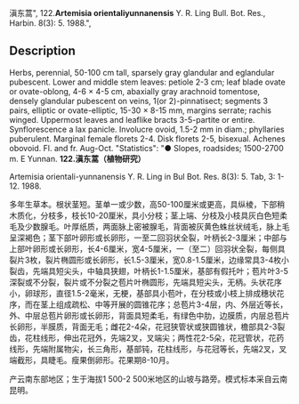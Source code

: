 滇东蒿",
122.**Artemisia orientaliyunnanensis** Y. R. Ling Bull. Bot. Res., Harbin. 8(3): 5. 1988.",

## Description
Herbs, perennial, 50-100 cm tall, sparsely gray glandular and eglandular pubescent. Lower and middle stem leaves: petiole 2-3 cm; leaf blade ovate or ovate-oblong, 4-6 × 4-5 cm, abaxially gray arachnoid tomentose, densely glandular pubescent on veins, 1(or 2)-pinnatisect; segments 3 pairs, elliptic or ovate-elliptic, 15-30 × 8-15 mm, margins serrate; rachis winged. Uppermost leaves and leaflike bracts 3-5-partite or entire. Synflorescence a lax panicle. Involucre ovoid, 1.5-2 mm in diam.; phyllaries puberulent. Marginal female florets 2-4. Disk florets 2-5, bisexual. Achenes obovoid. Fl. and fr. Aug-Oct.
  "Statistics": "● Slopes, roadsides; 1500-2700 m. E Yunnan.
**122.滇东蒿（植物研究）**

Artemisia orientali-yunnanensis Y. R. Ling in Bul Bot. Res. 8(3): 5. Tab, 3: 1-12. 1988.

多年生草本。根状茎短。茎单一或少数，高50-100厘米或更高，具纵棱，下部稍木质化，分枝多，枝长10-20厘米，具小分枝；茎上端、分枝及小枝具灰白色短柔毛及少数腺毛。叶厚纸质，两面脉上密被腺毛，背面被灰黄色蛛丝状绒毛，脉上毛呈深褐色；茎下部叶卵形或长卵形，一至二回羽状全裂，叶柄长2-3厘米；中部与上部叶卵形或长卵形，长4-6厘米，宽4-5厘米，一（至二）回羽状全裂，每侧具裂片3枚，裂片椭圆形或长卵形，长1.5-3厘米，宽0.8-1.5厘米，边缘常具3-4枚小裂齿，先端具短尖头，中轴具狭翅，叶柄长1-1.5厘米，基部有假托叶；苞片叶3-5深裂或不分裂，裂片或不分裂之苞片叶椭圆形，先端具短尖头，无柄。头状花序小，卵球形，直径1.5-2毫米，无梗，基部具小苞叶，在分枝或小枝上排成穗状花序，而在茎上组成疏松、中等开展的圆锥花序；总苞片3-4层，内、外层近等长，外、中层总苞片卵形或长卵形，背面具短柔毛，有绿色中肋，边膜质，内层总苞片长卵形，半膜质，背面无毛；雌花2-4朵，花冠狭管状或狭圆锥状，檐部具2-3裂齿，花柱线形，伸出花冠外，先端2叉，叉端尖；两性花2-5朵，花冠管状，花药线形，先端附属物尖，长三角形，基部钝，花柱线形，与花冠等长，先端2叉，叉端截形，具睫毛。瘦果倒卵形。花果期8-10月。

产云南东部地区；生于海拔1 500-2 500米地区的山坡与路旁。模式标本采自云南昆明。
